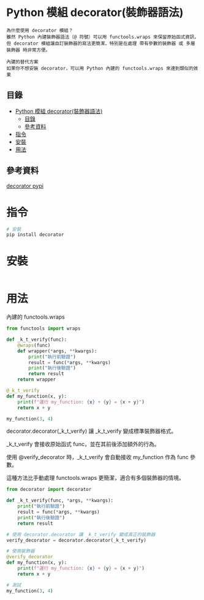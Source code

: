# Python 模組 decorator(裝飾器語法)

```
為什麼使用 decorator 模組？
雖然 Python 內建裝飾器語法（@ 符號）可以用 functools.wraps 來保留原始函式資訊，但 decorator 模組讓自訂裝飾器的寫法更簡潔，特別是在處理 帶有參數的裝飾器 或 多層裝飾器 時非常方便。

內建的替代方案
如果你不想安裝 decorator，可以用 Python 內建的 functools.wraps 來達到類似的效果
```

## 目錄

- [Python 模組 decorator(裝飾器語法)](#python-模組-decorator裝飾器語法)
  - [目錄](#目錄)
  - [參考資料](#參考資料)
- [指令](#指令)
- [安裝](#安裝)
- [用法](#用法)

## 參考資料

[decorator pypi](https://pypi.org/project/decorator/)

# 指令

```bash
# 安裝
pip install decorator
```

# 安裝

```bash
```

# 用法

內建的 functools.wraps

```Python
from functools import wraps

def _k_t_verify(func):
    @wraps(func)
    def wrapper(*args, **kwargs):
        print("執行前驗證")
        result = func(*args, **kwargs)
        print("執行後驗證")
        return result
    return wrapper

@_k_t_verify
def my_function(x, y):
    print(f"運行 my_function: {x} + {y} = {x + y}")
    return x + y

my_function(3, 4)
```

decorator.decorator(_k_t_verify) 讓 _k_t_verify 變成標準裝飾器格式。

_k_t_verify 會接收原始函式 func，並在其前後添加額外的行為。

使用 @verify_decorator 時，_k_t_verify 會自動接收 my_function 作為 func 參數。

這種方法比手動處理 functools.wraps 更簡潔，適合有多個裝飾器的情境。

```Python
from decorator import decorator

def _k_t_verify(func, *args, **kwargs):
    print("執行前驗證")
    result = func(*args, **kwargs)
    print("執行後驗證")
    return result

# 使用 decorator.decorator 讓 _k_t_verify 變成真正的裝飾器
verify_decorator = decorator.decorator(_k_t_verify)

# 使用裝飾器
@verify_decorator
def my_function(x, y):
    print(f"運行 my_function: {x} + {y} = {x + y}")
    return x + y

# 測試
my_function(3, 4)
```
